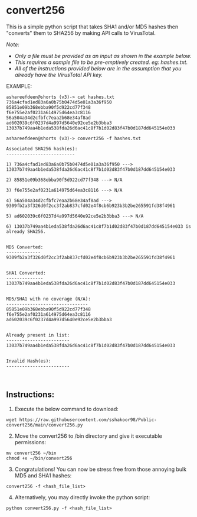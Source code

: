 # **convert256** #
This is a simple python script that takes SHA1 and/or MD5 hashes then "converts" them to SHA256 by making API calls to VirusTotal.

_Note:_
- _Only a file must be provided as an input as shown in the example below._ 
- _This requires a sample file to be pre-emptively created. eg: hashes.txt._
- _All of the instructions provided below are in the assumption that you already have the VirusTotal API key._

EXAMPLE:
```
ashareefdeen@shorts (v3)-> cat hashes.txt
736a4cfad1ed83a6a0b75b0474d5e01a3a36f950
85851e09b368ebba90f5d922cd77f348
f6e755e2af0231a614975d64ea3c8116
56a504a34d2cfbfc7eaa2b68e34af8ad
ad602039c6f0237d4a997d5640e92ce5e2b3bba3
13037b749aa4b1eda538fda26d6ac41c8f7b1d02d83f47b0d187dd645154e033

ashareefdeen@shorts (v3)-> convert256 -f hashes.txt

Associated SHA256 hash(es):
--------------------------

1) 736a4cfad1ed83a6a0b75b0474d5e01a3a36f950 ---> 13037b749aa4b1eda538fda26d6ac41c8f7b1d02d83f47b0d187dd645154e033

2) 85851e09b368ebba90f5d922cd77f348 ---> N/A

3) f6e755e2af0231a614975d64ea3c8116 ---> N/A

4) 56a504a34d2cfbfc7eaa2b68e34af8ad ---> 9309fb2a3f326d0f2cc3f2ab837cfd02e4f8cb6b923b3b2be265591fd38f4961

5) ad602039c6f0237d4a997d5640e92ce5e2b3bba3 ---> N/A

6) 13037b749aa4b1eda538fda26d6ac41c8f7b1d02d83f47b0d187dd645154e033 is already SHA256.


MD5 Converted:
-------------
9309fb2a3f326d0f2cc3f2ab837cfd02e4f8cb6b923b3b2be265591fd38f4961


SHA1 Converted:
--------------
13037b749aa4b1eda538fda26d6ac41c8f7b1d02d83f47b0d187dd645154e033


MD5/SHA1 with no coverage (N/A):
-------------------------------
85851e09b368ebba90f5d922cd77f348
f6e755e2af0231a614975d64ea3c8116
ad602039c6f0237d4a997d5640e92ce5e2b3bba3


Already present in list:
------------------------
13037b749aa4b1eda538fda26d6ac41c8f7b1d02d83f47b0d187dd645154e033


Invalid Hash(es):
------------------------



```

## Instructions: ##
1. Execute the below command to download:
```
wget https://raw.githubusercontent.com/sshakoor98/Public-convert256/main/convert256.py
```
2. Move the convert256 to /bin directory and give it executable permissions:
```
mv convert256 ~/bin
chmod +x ~/bin/convert256
```
3. Congratulations! You can now be stress free from those annoying bulk MD5 and SHA1 hashes:
```
convert256 -f <hash_file_list>
```
4. Alternatively, you may directly invoke the python script:
```
python convert256.py -f <hash_file_list>
```
